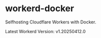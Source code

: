 # workerd-docker 
Selfhosting Cloudflare Workers with Docker.

Latest Workerd Version: v1.20250412.0
